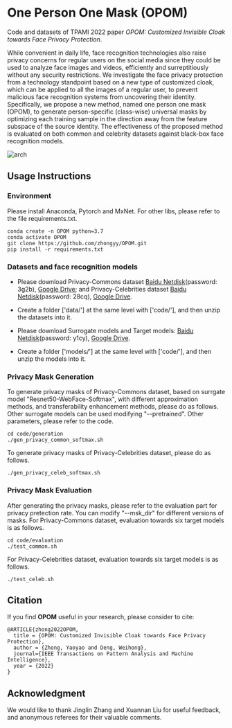 # One Person One Mask (OPOM) 
Code and datasets of TPAMI 2022 paper *OPOM: Customized Invisible Cloak towards Face Privacy Protection*.

While convenient in daily life, face recognition technologies also raise privacy concerns for regular users on the social media since they could be used to analyze face images and videos, efficiently and surreptitiously without any security restrictions. We investigate the face privacy protection from a technology standpoint based on a new type of customized cloak, which can be applied to all the images of a regular user, to prevent malicious face recognition systems from uncovering their identity. Specifically, we propose a new method, named one person one mask (OPOM), to generate person-specific (class-wise) universal masks by optimizing each training sample in the direction away from the feature subspace of the source identity. The effectiveness of the proposed method is evaluated on both common and celebrity datasets against black-box face recognition models. 

![arch](https://github.com/zhongyy/OPOM/blob/main/illustration.jpg)

## Usage Instructions

### Environment
Please install Anaconda, Pytorch and MxNet. For other libs, please refer to the file requirements.txt.

```
conda create -n OPOM python=3.7
conda activate OPOM
git clone https://github.com/zhongyy/OPOM.git
pip install -r requirements.txt
```

### Datasets and face recognition models
- Please download Privacy-Commons dataset [Baidu Netdisk](https://pan.baidu.com/s/1djkvaDghom8U7-Y_Nt95uA)(password: 3g2b), [Google Drive](https://drive.google.com/file/d/1NLKVDA-PRNJECtad5qcoDKsL4f1eWJNQ/view?usp=sharing); and Privacy-Celebrities dataset [Baidu Netdisk](https://pan.baidu.com/s/16bWSdmHV8QETLj20ArPnEw)(password: 28cq), [Google Drive](https://drive.google.com/file/d/1AGkA2S9-9zTPue8wZo0kuJ9-B9RAnaP7/view?usp=sharing). 

- Create a folder ['data/'] at the same level with ['code/'], and then unzip the datasets into it. 

- Please download Surrogate models and Target models: [Baidu Netdisk](https://pan.baidu.com/s/1aV1NymYW_L50ECiwJAylMA)(password: y1cy), [Google Drive](https://drive.google.com/file/d/1XmHD2mTcc6SHutCVPVw7cVg5jGkGIIUU/view?usp=sharing).

- Create a folder ['models/'] at the same level with ['code/'], and then unzip the models into it. 

### Privacy Mask Generation
To generate privacy masks of Privacy-Commons dataset, based on surrgate model "Resnet50-WebFace-Softmax", with different approximation methods, and transferability enhancement methods, please do as follows. Other surrogate models can be used modifying "--pretrained". Other parameters, please refer to the code. 
```
cd code/generation
./gen_privacy_common_softmax.sh 
```

To generate privacy masks of Privacy-Celebrities dataset, please do as follows.
```
./gen_privacy_celeb_softmax.sh 
```

### Privacy Mask Evaluation
After generating the privacy masks, please refer to the evaluation part for privacy pretection rate. You can modify "--msk_dir" for different versions of masks. For Privacy-Commons dataset, evaluation towards six target models is as follows.
```
cd code/evaluation
./test_common.sh 
```
For Privacy-Celebrities dataset, evaluation towards six target models is as follows.
```
./test_celeb.sh 
```

## Citation

If you find **OPOM** useful in your research, please consider to cite:

	@ARTICLE{zhong2022OPOM,
	  title = {OPOM: Customized Invisible Cloak towards Face Privacy Protection},
	  author = {Zhong, Yaoyao and Deng, Weihong},
	  journal={IEEE Transactions on Pattern Analysis and Machine Intelligence}, 
	  year = {2022}
	}

## Acknowledgment
We would like to thank Jinglin Zhang and Xuannan Liu for useful feedback, and anonymous referees for their valuable comments. 
